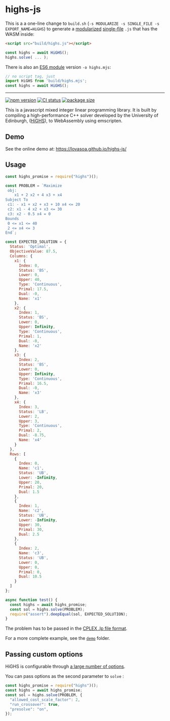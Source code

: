 # highs-js

This is a a one-line change to `build.sh` (`-s MODULARIZE -s SINGLE_FILE -s EXPORT_NAME=HiGHS`) to generate a [modularized](https://emscripten.org/docs/compiling/Modularized-Output.html) [single-file](https://emscripten.org/docs/tools_reference/settings_reference.html#single-file) `.js` that has the WASM inside:

```html
<script src="build/highs.js"></script>
```
```js
const highs = await HiGHS();
highs.solve( ... );
```

There is also an [ES6 module](https://emscripten.org/docs/compiling/Modularized-Output.html#generating-es6-modules) version `-o highs.mjs`:

```js
// no script tag, just
import HiGHS from 'build/highs.mjs';
const highs = await HiGHS();
```

---

[![npm version](https://badge.fury.io/js/highs.svg)](https://www.npmjs.com/package/highs)
[![CI status](https://github.com/lovasoa/highs-js/actions/workflows/CI.yml/badge.svg)](https://github.com/lovasoa/highs-js/actions/workflows/CI.yml)
[![package size](https://badgen.net/bundlephobia/minzip/highs)](https://bundlephobia.com/result?p=highs)

This is a javascript mixed integer linear programming library.
It is built by compiling a high-performance C++ solver developed by the University of Edinburgh, ([HiGHS](https://highs.dev)), to WebAssembly using emscripten.

## Demo

See the online demo at: https://lovasoa.github.io/highs-js/

## Usage

```js
const highs_promise = require("highs")();

const PROBLEM = `Maximize
 obj:
    x1 + 2 x2 + 4 x3 + x4
Subject To
 c1: - x1 + x2 + x3 + 10 x4 <= 20
 c2: x1 - 4 x2 + x3 <= 30
 c3: x2 - 0.5 x4 = 0
Bounds
 0 <= x1 <= 40
 2 <= x4 <= 3
End`;

const EXPECTED_SOLUTION = {
  Status: 'Optimal',
  ObjectiveValue: 87.5,
  Columns: {
    x1: {
      Index: 0,
      Status: 'BS',
      Lower: 0,
      Upper: 40,
      Type: 'Continuous',
      Primal: 17.5,
      Dual: -0,
      Name: 'x1'
    },
    x2: {
      Index: 1,
      Status: 'BS',
      Lower: 0,
      Upper: Infinity,
      Type: 'Continuous',
      Primal: 1,
      Dual: -0,
      Name: 'x2'
    },
    x3: {
      Index: 2,
      Status: 'BS',
      Lower: 0,
      Upper: Infinity,
      Type: 'Continuous',
      Primal: 16.5,
      Dual: -0,
      Name: 'x3'
    },
    x4: {
      Index: 3,
      Status: 'LB',
      Lower: 2,
      Upper: 3,
      Type: 'Continuous',
      Primal: 2,
      Dual: -8.75,
      Name: 'x4'
    }
  },
  Rows: [
    {
      Index: 0,
      Name: 'c1',
      Status: 'UB',
      Lower: -Infinity,
      Upper: 20,
      Primal: 20,
      Dual: 1.5
    },
    {
      Index: 1,
      Name: 'c2',
      Status: 'UB',
      Lower: -Infinity,
      Upper: 30,
      Primal: 30,
      Dual: 2.5
    },
    {
      Index: 2,
      Name: 'c3',
      Status: 'UB',
      Lower: 0,
      Upper: 0,
      Primal: 0,
      Dual: 10.5
    }
  ]
};

async function test() {
  const highs = await highs_promise;
  const sol = highs.solve(PROBLEM);
  require("assert").deepEqual(sol, EXPECTED_SOLUTION);
}
```

The problem has to be passed in the [CPLEX .lp file format](http://web.mit.edu/lpsolve/doc/CPLEX-format.htm).

For a more complete example, see the [`demo`](./demo/) folder.

## Passing custom options

HiGHS is configurable through [a large number of options](https://ergo-code.github.io/HiGHS/dev/options/definitions/).

You can pass options as the second parameter to `solve` : 

```js
const highs_promise = require("highs")();
const highs = await highs_promise;
const sol = highs.solve(PROBLEM, {
  "allowed_cost_scale_factor": 2,
  "run_crossover": true,
  "presolve": "on",
});
```
